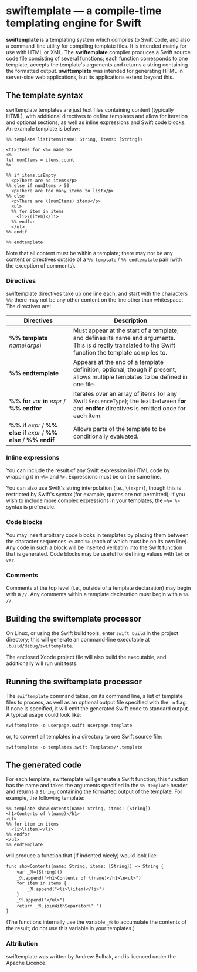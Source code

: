 # swiftemplate — a compile-time templating engine for Swift

__swiftemplate__ is a templating system which compiles to Swift code, and also a command-line utility for compiling template files. It is intended mainly for use with HTML or XML. The __swiftemplate__ compiler produces a Swift source code file consisting of several functions; each function corresponds to one template, accepts the template's arguments and returns a string containing the formatted output.  __swiftemplate__ was intended for generating HTML in server-side web applications, but its applications extend beyond this.

## The template syntax

swiftemplate templates are just text files containing content (typically HTML), with additional directives to define templates and allow for iteration and optional sections, as well as inline expressions and Swift code blocks.  An example template is below:

```
%% template listItems(name: String, items: [String])

<h1>Items for <%= name %>
<%
let numItems = items.count
%>

%% if items.isEmpty
  <p>There are no items</p>
%% else if numItems > 50
  <p>There are too many items to list</p>
%% else
  <p>There are \(numItems) items</p>
  <ul>
  %% for item in items
    <li>\(item)</li>
  %% endfor
  </ul>
%% endif

%% endtemplate

```

Note that all content must be within a template; there may not be any content or directives outside of a `%% template` / `%% endtemplate` pair (with the exception of comments).

### Directives

swiftemplate directives take up one line each, and start with the characters `%%`; there may not be any other content on the line other than whitespace. The directives are:

| Directives | Description |
| --- | --- |
| __%% template__ _name_(_args_) |  Must appear at the start of a template, and defines its name and arguments. This is directly translated to the Swift function the template compiles to. |
| __%% endtemplate__ | Appears at the end of a template definition; optional, though if present, allows multiple templates to be defined in one file. |
| __%% for__ _var_ __in__ _expr_ / __%% endfor__ | Iterates over an array of items (or any Swift `SequenceType`); the text between __for__ and __endfor__ directives is emitted once for each item. |
| __%% if__ _expr_ / __%% else if__ _expr_ / __%% else__ / __%% endif__ | Allows parts of the template to be conditionally evaluated. |

### Inline expressions

You can include the result of any Swift expression in HTML code by wrapping it in `<%=` and `%>`. Expressions must be on the same line. 

You can also use Swift's string interpolation (i.e., `\(expr)`), though this is restricted by Swift's syntax (for example, quotes are not permitted); if you wish to include more complex expressions in your templates, the `<%= %>` syntax is preferable.

### Code blocks

You may insert arbitrary code blocks in templates by placing them between the character sequences `<%` and `%>` (each of which must be on its own line). Any code in such a block will be inserted verbatim into the Swift function that is generated.  Code blocks may be useful for defining values with `let` or `var`.

### Comments

Comments at the top level (i.e., outside of a template declaration) may begin with a `//`. Any comments within a template declaration must begin with a `%% //`.

## Building the swiftemplate processor

On Linux, or using the Swift build tools, enter `swift build` in the project directory; this will generate an command-line executable at `.build/debug/swiftemplate`.

The enclosed Xcode project file will also build the executable, and additionally will run unit tests. 

## Running the swiftemplate processor

The `swiftemplate` command takes, on its command line, a list of template files to process, as well as an optional output file specified with the `-o` flag. If none is specified, it will emit the generated Swift code to standard output. A typical usage could look like:

```
swiftemplate -o userpage.swift userpage.template
```
or, to convert all templates in a directory to one Swift source file:

```
swiftemplate -o templates.swift Templates/*.template
```

## The generated code

For each template, swiftemplate will generate a Swift function; this function has the name and takes the arguments specified in the `%% template` header and returns a `String` containing the formatted output of the template. For example, the following template:

```
%% template showContents(name: String, items: [String])
<h1>Contents of \(name)</h1>
<ul>
%% for item in items
  <li>\(item)</li>
%% endfor
</ul>
%% endtemplate
```

will produce a function that (if indented nicely) would look like:
```
func showContents(name: String, items: [String]) -> String {
    var _ℜ=[String]()
    _ℜ.append("<h1>Contents of \(name)</h1>\n<ul>")
    for item in items {
        _ℜ.append("<li>\(item)</li>")
    }
    _ℜ.append("</ul>")
    return _ℜ.joinWithSeparator(" ")
}
```
(The functions internally use the variable `_ℜ` to accumulate the contents of the result; do not use this variable in your templates.)

### Attribution

swiftemplate was written by Andrew Bulhak, and is licenced under the Apache Licence.
